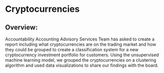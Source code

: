 # Cryptocurrencies
## Overview:
Accountability Accounting Advisory Services Team has asked to create a report including what cryptocurrencies are on the trading market and how they could be grouped to create a classification system for a new cryptocurrency investment portfolio for customers. Using the unsupervised machine learning model, we grouped the cryptocurrencies on a clustering algorithm and used data visualizations to share our findings with the board. 
